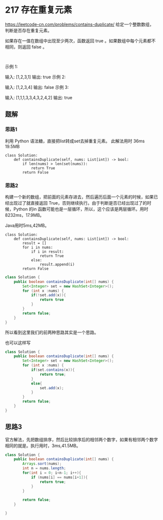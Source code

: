 # 217 存在重复元素
https://leetcode-cn.com/problems/contains-duplicate/
给定一个整数数组，判断是否存在重复元素。

如果存在一值在数组中出现至少两次，函数返回 true 。如果数组中每个元素都不相同，则返回 false 。

 

示例 1:

输入: [1,2,3,1]
输出: true
示例 2:

输入: [1,2,3,4]
输出: false
示例 3:

输入: [1,1,1,3,3,4,3,2,4,2]
输出: true

## 题解
### 思路1
利用 Python 语法糖，直接把list转成set去掉重复元素。
此解法用时 36ms 19.5MB
```python3
class Solution:
    def containsDuplicate(self, nums: List[int]) -> bool:
        if len(nums) > len(set(nums)):
            return True
        return False
```

### 思路2

构建一个新的数组，把前面的元素存进去，然后遍历后面一个元素的时候，如果已经出现过了就直接返回 True，否则继续执行。由于判断是否已经出现过了的时候，Python 的in 函数可能也是一层循环，所以，这个应该是两层循环。用时 8232ms，17.9MB。

Java用时5ms,42MB。
```python3
class Solution:
    def containsDuplicate(self, nums: List[int]) -> bool:
        result = []
        for i in nums:
            if i in result:
                return True
            else:
                result.append(i)
        return False
```

```Java
class Solution {
    public boolean containsDuplicate(int[] nums) {
        Set<Integer> set = new HashSet<Integer>();
        for (int x :nums) {
            if(!set.add(x)){
                return true
            }
        }
        return false;
    }
}

```

所以看到这里我们的前两种思路其实是一个思路。

也可以这样写
```Java
class Solution {
    public boolean containsDuplicate(int[] nums) {
        Set<Integer> set = new HashSet<Integer>();
        for (int x :nums) {
            if(set.contains(x)){
                return true;
            }
            else{
                set.add(x);
            }
        }
        return false;
    }
}

```

## 思路3 

官方解法，先把数组排序，然后比较排序后的相邻两个数字，如果有相邻两个数字相同的就是。执行用时，3ms,41.5MB。

```Java
class Solution {
    public boolean containsDuplicate(int[] nums) {
        Arrays.sort(nums);
        int n = nums.length;
        for(int i = 0; i<n-1; i++){
            if (nums[i] == nums[i+1]){
                return true;
            }
        }
    
        return false;
    }

}

```